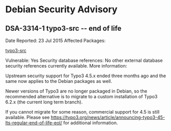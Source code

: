 
Debian Security Advisory
========================


DSA-3314-1 typo3-src -- end of life
-----------------------------------



Date Reported:
23 Jul 2015
Affected Packages:

[typo3-src](https://packages.debian.org/src:typo3-src)

Vulnerable:
Yes
Security database references:
No other external database security references currently available.
More information:

Upstream security support for Typo3 4.5.x ended three months ago and the
same now applies to the Debian packages as well.


Newer versions of Typo3 are no longer packaged in Debian, so the
recommended alternative is to migrate to a custom installation of Typo3
6.2.x (the current long term branch).


If you cannot migrate for some reason, commercial support for 4.5 is
still available. Please see
<https://typo3.org/news/article/announcing-typo3-45-lts-regular-end-of-life-eol/>
for additional information.





